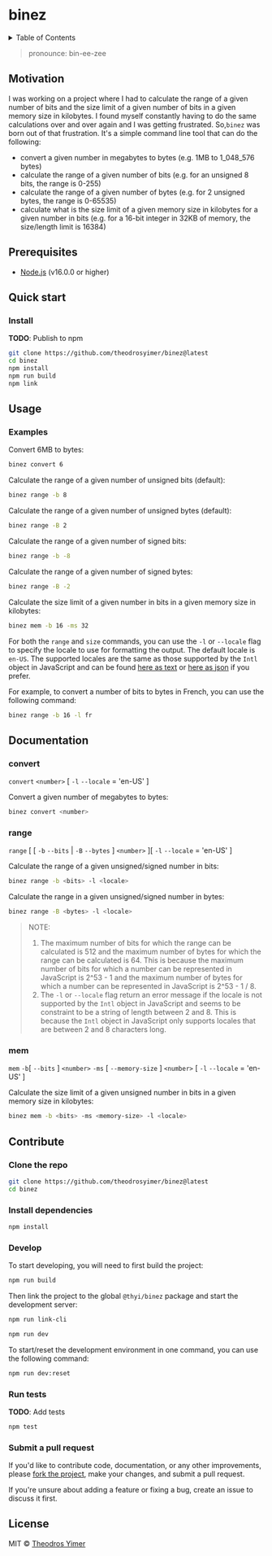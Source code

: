 # binez

<details close><summary>Table of Contents</summary>

- [Motivation](#motivation)
- [Prerequisites](#prerequisites)
- [Quick start](#quick-start)
  - [Install](#install)
- [Usage](#usage)
  - [Examples](#examples)
- [Documentation](#documentation)
  - [convert](#convert)
  - [range](#range)
  - [mem](#mem)
- [Contribute](#contribute)
  - [Clone the repo](#clone-the-repo)
  - [Install dependencies](#install-dependencies)
  - [Develop](#develop)
  - [Run tests](#run-tests)
  - [Submit a pull request](#submit-a-pull-request)
- [License](#license)

</details>

> pronounce: bin-ee-zee

## Motivation

I was working on a project where I had to calculate the range of a given number of bits and the size limit of a given number of bits in a given memory size in kilobytes. I found myself constantly having to do the same calculations over and over again and I was getting frustrated. So,`binez` was born out of that frustration. It's a simple command line tool that can do the following:

- convert a given number in megabytes to bytes (e.g. 1MB to 1_048_576 bytes)
- calculate the range of a given number of bits (e.g. for an unsigned 8 bits, the range is 0-255)
- calculate the range of a given number of bytes (e.g. for 2 unsigned bytes, the range is 0-65535)
- calculate what is the size limit of a given memory size in kilobytes for a given number in bits (e.g. for a 16-bit integer in 32KB of memory, the size/length limit is 16384)

## Prerequisites

- [Node.js](https://nodejs.org/en/download/) (v16.0.0 or higher)

## Quick start

### Install

<!-- ```sh
npm install -g @thyi/binez
``` -->

**TODO**: Publish to npm

```sh
git clone https://github.com/theodrosyimer/binez@latest
cd binez
npm install
npm run build
npm link
```

## Usage

### Examples

Convert 6MB to bytes:

```sh
binez convert 6
```

Calculate the range of a given number of unsigned bits (default):

```sh
binez range -b 8
```

Calculate the range of a given number of unsigned bytes (default):

```sh
binez range -B 2
```

Calculate the range of a given number of signed bits:

```sh
binez range -b -8
```

Calculate the range of a given number of signed bytes:

```sh
binez range -B -2
```

Calculate the size limit of a given number in bits in a given memory size in kilobytes:

```sh
binez mem -b 16 -ms 32
```

For both the `range` and `size` commands, you can use the `-l` or `--locale` flag to specify the locale to use for formatting the output. The default locale is `en-US`. The supported locales are the same as those supported by the `Intl` object in JavaScript and can be found [here as text](https://www.iana.org/assignments/language-subtag-registry/language-subtag-registry) or [here as json](https://github.com/mattcg/language-subtag-registry/blob/master/data/json/registry.json) if you prefer.

For example, to convert a number of bits to bytes in French, you can use the following command:

```sh
binez range -b 16 -l fr
```

<!-- To see the list of supported locales, you can use the following command (**not implemented**, it's not really necessary but it can be added):

```sh
binez locales
``` -->

## Documentation

### convert

`convert` `<number>` [ `-l` `--locale` = 'en-US' ]

Convert a given number of megabytes to bytes:

```sh
binez convert <number>
```

### range

`range` [ [ `-b` `--bits` | `-B` `--bytes` ] `<number>` ][ `-l` `--locale` = 'en-US' ]

Calculate the range of a given unsigned/signed number in bits:

```sh
binez range -b <bits> -l <locale>
```

Calculate the range in a given unsigned/signed number in bytes:

```sh
binez range -B <bytes> -l <locale>
```

> NOTE:
>
> 1. The maximum number of bits for which the range can be calculated is 512 and the maximum number of bytes for which the range can be calculated is 64. This is because the maximum number of bits for which a number can be represented in JavaScript is 2^53 - 1 and the maximum number of bytes for which a number can be represented in JavaScript is 2^53 - 1 / 8.
> 2. The `-l` or `--locale` flag return an error message if the locale is not supported by the `Intl` object in JavaScript and seems to be constraint to be a string of length between 2 and 8. This is because the `Intl` object in JavaScript only supports locales that are between 2 and 8 characters long.

### mem

`mem` `-b`[ `--bits` ] `<number>` `-ms` [ `--memory-size` ] `<number>` [ `-l` `--locale` = 'en-US' ]

Calculate the size limit of a given unsigned number in bits in a given memory size in kilobytes:

```sh
binez mem -b <bits> -ms <memory-size> -l <locale>
```

## Contribute

### Clone the repo

```sh
git clone https://github.com/theodrosyimer/binez@latest
cd binez
```

### Install dependencies

```sh
npm install
```

### Develop

To start developing, you will need to first build the project:

```sh
npm run build
```

Then link the project to the global `@thyi/binez` package and start the development server:

```sh
npm run link-cli
```

```sh
npm run dev
```

To start/reset the development environment in one command, you can use the following command:

  ```sh
  npm run dev:reset
  ```

### Run tests

**TODO**: Add tests

```sh
npm test
```

### Submit a pull request

If you'd like to contribute code, documentation, or any other improvements, please [fork the project](https://gihub.com/theodrosyimer/binez/fork), make your changes, and submit a pull request.

If you're unsure about adding a feature or fixing a bug, create an issue to discuss it first.

<!-- ## Related -->

## License

MIT © [Theodros Yimer](https://github.com/theodrosyimer)
